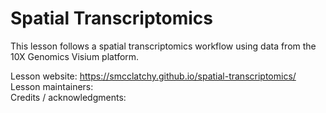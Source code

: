 # Spatial Transcriptomics
This lesson follows a spatial transcriptomics workflow using data from the 10X Genomics 
Visium platform.

Lesson website: https://smcclatchy.github.io/spatial-transcriptomics/ <br />
Lesson maintainers: <br />
Credits / acknowledgments: 

[citation]: https://smcclatchy.github.io/spatial-transcriptomics/CITATION.cff
[workbench]: https://carpentries.github.io/sandpaper-docs/
